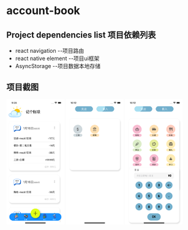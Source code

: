 # account-book
## Project dependencies list 项目依赖列表
* react navigation --项目路由
* react native element --项目ui框架
* AsyncStorage --项目数据本地存储
## 项目截图
<img src='./readmeImage/screen-index.png' width='30%' height="30%">
<img src='./readmeImage/add-income.png' width='30%' height="30%">
<img src='./readmeImage/add-disburse.png' width='30%' height="30%">